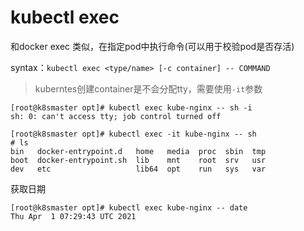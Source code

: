 # kubectl exec

和docker exec 类似，在指定pod中执行命令(可以用于校验pod是否存活)

syntax：`kubectl exec <type/name> [-c container] -- COMMAND`

> kuberntes创建container是不会分配tty，需要使用`-it`参数

```
[root@k8smaster opt]# kubectl exec kube-nginx -- sh -i
sh: 0: can't access tty; job control turned off

[root@k8smaster opt]# kubectl exec -it kube-nginx -- sh
# ls
bin   docker-entrypoint.d   home   media  proc  sbin  tmp
boot  docker-entrypoint.sh  lib    mnt    root  srv   usr
dev   etc                   lib64  opt    run   sys   var
```

获取日期

```
[root@k8smaster opt]# kubectl exec kube-nginx -- date
Thu Apr  1 07:29:43 UTC 2021
```

